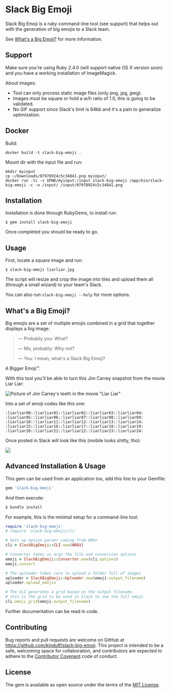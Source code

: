 # Slack Big Emoji

Slack Big Emoji is a ruby command-line tool (see support) that helps out with the generation of big emojis to a Slack team.

See [What's a Big Emoji?](#whats-a-big-emoji) for more information.

## Support

Make sure you're using Ruby 2.4.0 (will support native OS X version soon) and you have a working installation of ImageMagick.

About images:

- Tool can only process static image files (only png, jpg, jpeg).
- Images must be square or hold a w/h ratio of 1.0, this is going to be validated.
- No GIF support since Slack's limit is 64kb and it's a pain to generalize optimization.

## Docker

Build:

```
docker build -t slack-big-emoji .
```

Mount dir with the input file and run:

```
mkdir myinput
cp ~/Downloads/07978924c5c34841.png myinput/
docker run -ti -v $PWD/myinput:/input slack-big-emoji /app/bin/slack-big-emoji -c -o /input/ /input/07978924c5c34841.png
```

## Installation

Installation is done through RubyGems, to install run:

```
$ gem install slack-big-emoji
```

Once completed you should be ready to go.

## Usage

First, locate a square image and run:

```
$ slack-big-emoji liarliar.jpg
```

The script will resize and crop the image into tiles and upload them all (through a small wizard) to your team's Slack.

You can also run `slack-big-emoji --help` for more options.


## What's a Big Emoji?

Big emojis are a set of multiple emojis combined in a grid that together displays a big image.


> — Probably you: What?
>
> — Me, probably: Why not?
>
> — You: I mean, what's a Slack Big Emoji?

A Bigger Emoji™.

With this tool you'll be able to turn this Jim Carrey snapshot from the movie Liar Liar:

![Picture of Jim Carrey's teeth in the movie "Liar Liar"](https://user-images.githubusercontent.com/1270156/27774411-73333d40-5f57-11e7-933e-751dbc178617.jpg)

Into a set of emoji codes like this one:

```
:liarliar00::liarliar01::liarliar02::liarliar03::liarliar04:
:liarliar05::liarliar06::liarliar07::liarliar08::liarliar09:
:liarliar10::liarliar11::liarliar12::liarliar13::liarliar14:
:liarliar15::liarliar16::liarliar17::liarliar18::liarliar19:
:liarliar20::liarliar21::liarliar22::liarliar23::liarliar24:
```

Once posted in Slack will look like this (mobile looks shitty, tho):

![](https://user-images.githubusercontent.com/1270156/27774488-935d2850-5f58-11e7-8417-944b1251a3da.png)

## Advanced Installation & Usage

This gem can be used from an application too, add this line to your Gemfile:

```ruby
gem 'slack-big-emoji'
```

And then execute:

```ruby
$ bundle install
```

For example, this is the minimal setup for a command-line tool:

```ruby
require 'slack-big-emoji'
# require 'slack-big-emoji/cli'

# Sets up option parser coming from ARGV
cli = SlackBigEmoji::CLI.new(ARGV)

# Converter takes as args the file and conversion options
emoji = SlackBigEmoji::Converter.new(cli.options)
emoji.convert

# The uploader takes care to upload a folder full of images
uploader = SlackBigEmoji::Uploader.new(emoji.output_filename)
uploader.upload_emojis

# The CLI generates a grid based on the output filename,
# this is the grid to be used in Slack to see the full emoji
cli.emoji_grid(emoji.output_filename)
```

Further documentation can be read in code.

## Contributing

Bug reports and pull requests are welcome on GitHub at https://github.com/kinduff/slack-big-emoji. This project is intended to be a safe, welcoming space for collaboration, and contributors are expected to adhere to the [Contributor Covenant](http://contributor-covenant.org) code of conduct.

## License

The gem is available as open source under the terms of the [MIT License](http://opensource.org/licenses/MIT).
